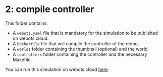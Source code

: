 # 2: compile controller
This folder contains:
 - A `webots.yaml` file that is mandatory for the simulation to be published on webots.cloud.
 - A `Dockerfile` file that will compile the controller of the demo.
 - A `worlds` folder containing the thumbnail (optional) and the world.
 - A `controllers` folder containing the controller and the necessary Makefile.

You can run this simulation on webots.cloud [here](https://webots.cloud/run?version=R2022b&url=https://github.com/cyberbotics/webots-cloud-simulation-demos/blob/main/2_compile_controller/worlds/spot.wbt).
